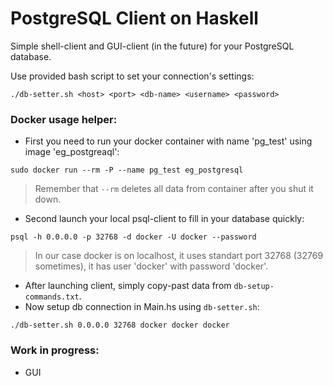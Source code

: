 # PostgreSQL Client on Haskell

Simple shell-client and GUI-client (in the future) for your PostgreSQL database.

Use provided bash script to set your connection's settings:
```
./db-setter.sh <host> <port> <db-name> <username> <password>
```

### Docker usage helper:
* First you need to run your docker container with name 'pg_test' using image 'eg_postgreaql':
 ```
sudo docker run --rm -P --name pg_test eg_postgresql
```
>Remember that `--rm` deletes all data from container after you shut it down.

* Second launch your local psql-client to fill in your database quickly:
```
psql -h 0.0.0.0 -p 32768 -d docker -U docker --password
```
>In our case docker is on localhost, it uses standart port 32768 (32769 sometimes), it has user 'docker' with password 'docker'.

* After launching client, simply copy-past data from `db-setup-commands.txt`.
* Now setup db connection in Main.hs using `db-setter.sh`:
```
./db-setter.sh 0.0.0.0 32768 docker docker docker
```

### Work in progress:
* GUI
